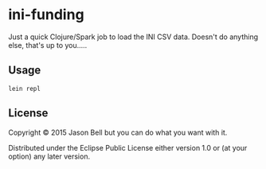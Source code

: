 # ini-funding

Just a quick Clojure/Spark job to load the INI CSV data. Doesn't do anything else, that's up to you.....

## Usage

```lein repl```


## License

Copyright © 2015 Jason Bell but you can do what you want with it.

Distributed under the Eclipse Public License either version 1.0 or (at
your option) any later version.
